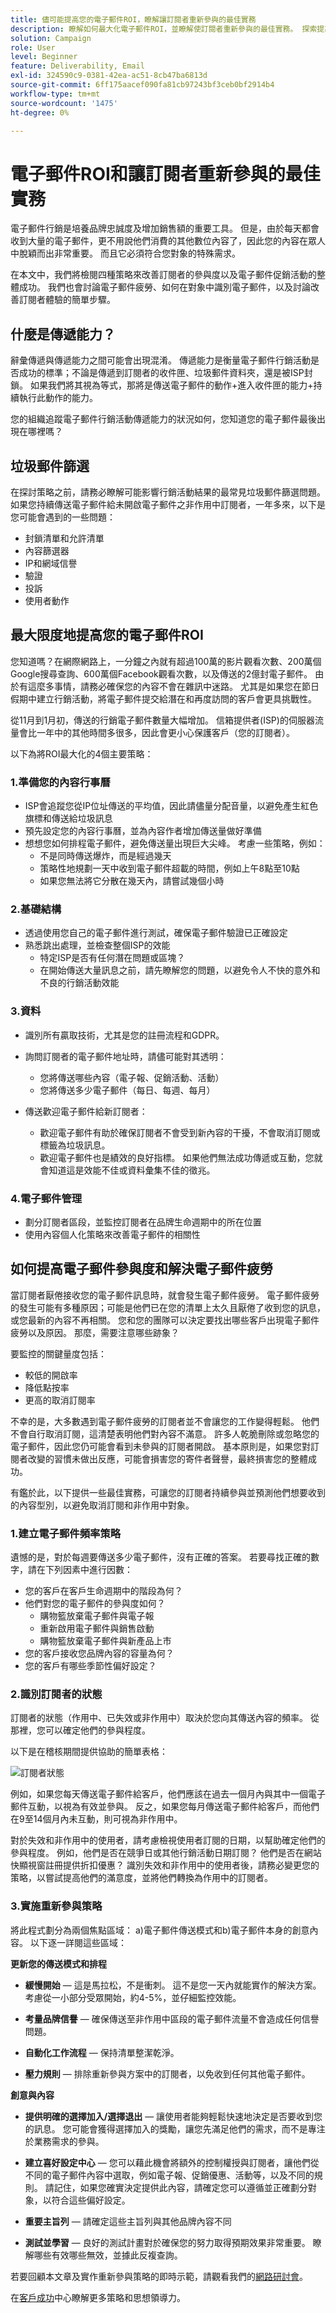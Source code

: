 ```yaml
---
title: 儘可能提高您的電子郵件ROI，瞭解讓訂閱者重新參與的最佳實務
description: 瞭解如何最大化電子郵件ROI，並瞭解使訂閱者重新參與的最佳實務。 探索提高訂閱者參與度的策略，並瞭解電子郵件促銷活動的整體成功。
solution: Campaign
role: User
level: Beginner
feature: Deliverability, Email
exl-id: 324590c9-0381-42ea-ac51-8cb47ba6813d
source-git-commit: 6ff175aacef090fa81cb97243bf3ceb0bf2914b4
workflow-type: tm+mt
source-wordcount: '1475'
ht-degree: 0%

---
```


# 電子郵件ROI和讓訂閱者重新參與的最佳實務

電子郵件行銷是培養品牌忠誠度及增加銷售額的重要工具。 但是，由於每天都會收到大量的電子郵件，更不用說他們消費的其他數位內容了，因此您的內容在眾人中脫穎而出非常重要。 而且它必須符合您對象的特殊需求。

在本文中，我們將檢閱四種策略來改善訂閱者的參與度以及電子郵件促銷活動的整體成功。 我們也會討論電子郵件疲勞、如何在對象中識別電子郵件，以及討論改善訂閱者體驗的簡單步驟。

## 什麼是傳遞能力？

辭彙傳遞與傳遞能力之間可能會出現混淆。 傳遞能力是衡量電子郵件行銷活動是否成功的標準；不論是傳遞到訂閱者的收件匣、垃圾郵件資料夾，還是被ISP封鎖。 如果我們將其視為等式，那將是傳送電子郵件的動作+進入收件匣的能力+持續執行此動作的能力。

您的組織追蹤電子郵件行銷活動傳遞能力的狀況如何，您知道您的電子郵件最後出現在哪裡嗎？

## 垃圾郵件篩選

在探討策略之前，請務必瞭解可能影響行銷活動結果的最常見垃圾郵件篩選問題。 如果您持續傳送電子郵件給未開啟電子郵件之非作用中訂閱者，一年多來，以下是您可能會遇到的一些問題：

* 封鎖清單和允許清單
* 內容篩選器
* IP和網域信譽
* 驗證
* 投訴
* 使用者動作

## 最大限度地提高您的電子郵件ROI

您知道嗎？在網際網路上，一分鐘之內就有超過100萬的影片觀看次數、200萬個Google搜尋查詢、600萬個Facebook觀看次數，以及傳送的2億封電子郵件。 由於有這麼多事情，請務必確保您的內容不會在雜訊中迷路。 尤其是如果您在節日假期中建立行銷活動，將電子郵件提交給潛在和再度訪問的客戶會更具挑戰性。

從11月到1月初，傳送的行銷電子郵件數量大幅增加。 信箱提供者(ISP)的伺服器流量會比一年中的其他時間多很多，因此會更小心保護客戶（您的訂閱者）。

以下為將ROI最大化的4個主要策略：

### 1.準備您的內容行事曆

* ISP會追蹤您從IP位址傳送的平均值，因此請儘量分配音量，以避免產生紅色旗標和傳送給垃圾訊息
* 預先設定您的內容行事曆，並為內容作者增加傳送量做好準備
* 想想您如何排程電子郵件，避免傳送量出現巨大尖峰。 考慮一些策略，例如：
   * 不是同時傳送爆炸，而是經過幾天
   * 策略性地規劃一天中收到電子郵件超載的時間，例如上午8點至10點
   * 如果您無法將它分散在幾天內，請嘗試幾個小時

### 2.基礎結構

* 透過使用您自己的電子郵件進行測試，確保電子郵件驗證已正確設定
* 熟悉跳出處理，並檢查整個ISP的效能
   * 特定ISP是否有任何潛在問題或區塊？
   * 在開始傳送大量訊息之前，請先瞭解您的問題，以避免令人不快的意外和不良的行銷活動效能

### 3.資料

* 識別所有贏取技術，尤其是您的註冊流程和GDPR。
* 詢問訂閱者的電子郵件地址時，請儘可能對其透明：
   * 您將傳送哪些內容（電子報、促銷活動、活動）
   * 您將傳送多少電子郵件（每日、每週、每月）

* 傳送歡迎電子郵件給新訂閱者：
   * 歡迎電子郵件有助於確保訂閱者不會受到新內容的干擾，不會取消訂閱或標籤為垃圾訊息。
   * 歡迎電子郵件也是績效的良好指標。 如果他們無法成功傳遞或互動，您就會知道這是效能不佳或資料彙集不佳的徵兆。

### 4.電子郵件管理

* 劃分訂閱者區段，並監控訂閱者在品牌生命週期中的所在位置
* 使用內容個人化策略來改善電子郵件的相關性

## 如何提高電子郵件參與度和解決電子郵件疲勞

當訂閱者厭倦接收您的電子郵件訊息時，就會發生電子郵件疲勞。 電子郵件疲勞的發生可能有多種原因；可能是他們已在您的清單上太久且厭倦了收到您的訊息，或您最新的內容不再相關。 您和您的團隊可以決定要找出哪些客戶出現電子郵件疲勞以及原因。 那麼，需要注意哪些跡象？

要監控的關鍵量度包括：

* 較低的開啟率
* 降低點按率
* 更高的取消訂閱率

不幸的是，大多數遇到電子郵件疲勞的訂閱者並不會讓您的工作變得輕鬆。 他們不會自行取消訂閱，這清楚表明他們對內容不滿意。 許多人乾脆刪除或忽略您的電子郵件，因此您仍可能會看到未參與的訂閱者開啟。 基本原則是，如果您對訂閱者改變的習慣未做出反應，可能會損害您的寄件者聲譽，最終損害您的整體成功。

有鑑於此，以下提供一些最佳實務，可讓您的訂閱者持續參與並預測他們想要收到的內容型別，以避免取消訂閱和非作用中對象。

### 1.建立電子郵件頻率策略

遺憾的是，對於每週要傳送多少電子郵件，沒有正確的答案。 若要尋找正確的數字，請在下列因素中進行因數：

* 您的客戶在客戶生命週期中的階段為何？
* 他們對您的電子郵件的參與度如何？
   * 購物籃放棄電子郵件與電子報
   * 重新啟用電子郵件與銷售啟動
   * 購物籃放棄電子郵件與新產品上市
* 您的客戶接收您品牌內容的容量為何？
* 您的客戶有哪些季節性偏好設定？

### 2.識別訂閱者的狀態

訂閱者的狀態（作用中、已失效或非作用中）取決於您向其傳送內容的頻率。 從那裡，您可以確定他們的參與程度。

以下是在稽核期間提供協助的簡單表格：

![訂閱者狀態](assets/subscriber-status.png)

例如，如果您每天傳送電子郵件給客戶，他們應該在過去一個月內與其中一個電子郵件互動，以視為有效並參與。 反之，如果您每月傳送電子郵件給客戶，而他們在9至14個月內未互動，則可視為非作用中。

對於失效和非作用中的使用者，請考慮檢視使用者訂閱的日期，以幫助確定他們的參與程度。 例如，他們是否在競爭日或其他行銷活動日期訂閱？ 他們是否在網站快顯視窗註冊提供折扣優惠？ 識別失效和非作用中的使用者後，請務必變更您的策略，以嘗試提高他們的滿意度，並將他們轉換為作用中的訂閱者。

### 3.實施重新參與策略

將此程式劃分為兩個焦點區域： a)電子郵件傳送模式和b)電子郵件本身的創意內容。 以下逐一詳閱這些區域：

**更新您的傳送模式和排程**

* **緩慢開始** — 這是馬拉松，不是衝刺。 這不是您一天內就能實作的解決方案。 考慮從一小部分受眾開始，約4-5%，並仔細監控效能。

* **考量品牌信譽** — 確保傳送至非作用中區段的電子郵件流量不會造成任何信譽問題。

* **自動化工作流程** — 保持清單整潔乾淨。

* **壓力規則** — 排除重新參與方案中的訂閱者，以免收到任何其他電子郵件。

**創意與內容**

* **提供明確的選擇加入/選擇退出** — 讓使用者能夠輕鬆快速地決定是否要收到您的訊息。 您可能會獲得選擇加入的獎勵，讓您先滿足他們的需求，而不是專注於業務需求的參與。

* **建立喜好設定中心** — 您可以藉此機會將額外的控制權授與訂閱者，讓他們從不同的電子郵件內容中選取，例如電子報、促銷優惠、活動等，以及不同的規則。 請記住，如果您確實決定提供此內容，請確定您可以遵循並正確劃分對象，以符合這些偏好設定。

* **重要主旨列** — 請確定這些主旨列與其他品牌內容不同

* **測試並學習** — 良好的測試計畫對於確保您的努力取得預期效果非常重要。 瞭解哪些有效哪些無效，並據此反複查詢。

若要回顧本文章及實作重新參與策略的即時示範，請觀看我們的[網路研討會](https://adobecustomersuccess.adobeconnect.com/pm8goho13xuy/)。

在[客戶成功](https://experienceleague.adobe.com/docs/customer-success/customer-success/overview.html)中心瞭解更多策略和思想領導力。

